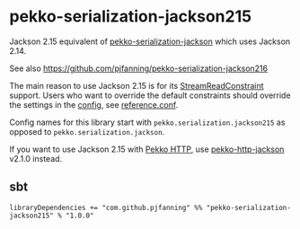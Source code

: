 # pekko-serialization-jackson215

Jackson 2.15 equivalent of [pekko-serialization-jackson](https://pekko.apache.org/docs/pekko/current/serialization-jackson.html) which uses Jackson 2.14.

See also https://github.com/pjfanning/pekko-serialization-jackson216

The main reason to use Jackson 2.15 is for its [StreamReadConstraint](https://www.javadoc.io/static/com.fasterxml.jackson.core/jackson-core/2.15.2/com/fasterxml/jackson/core/StreamReadConstraints.html) support. Users who want to override the default constraints should override the settings in the [config](https://github.com/lightbend/config), see [reference.conf](https://github.com/pjfanning/pekko-serialization-jackson215/blob/main/src/main/resources/reference.conf).

Config names for this library start with `pekko.serialization.jackson215` as opposed to `pekko.serialization.jackson`.

If you want to use Jackson 2.15 with [Pekko HTTP](https://pekko.apache.org/docs/pekko-http/current), use [pekko-http-jackson](https://github.com/pjfanning/pekko-http-json) v2.1.0 instead.

## sbt

```
libraryDependencies += "com.github.pjfanning" %% "pekko-serialization-jackson215" % "1.0.0"
```
